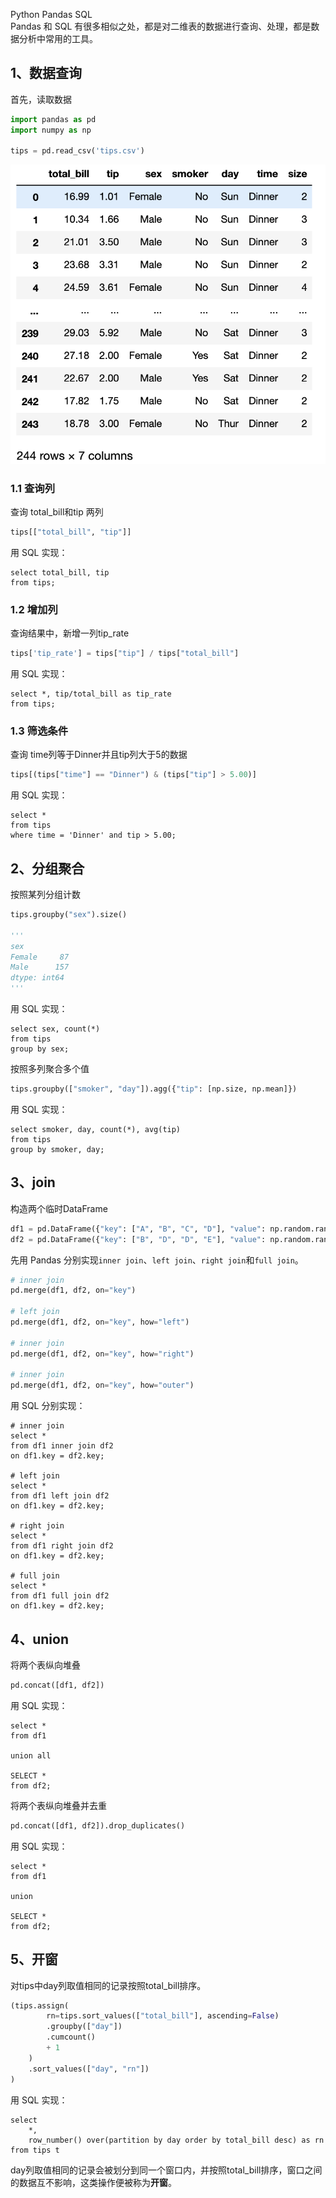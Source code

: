 Python Pandas SQL<br />Pandas 和 SQL 有很多相似之处，都是对二维表的数据进行查询、处理，都是数据分析中常用的工具。
<a name="qmtlk"></a>
## 1、数据查询
首先，读取数据
```python
import pandas as pd
import numpy as np

tips = pd.read_csv('tips.csv')
```
![](./img/1645663241932-261ff175-82f6-40b2-a7d6-edb3097da1c0.png)
<a name="Lzdus"></a>
### 1.1 查询列
查询 total_bill和tip 两列
```python
tips[["total_bill", "tip"]]
```
用 SQL 实现：
```plsql
select total_bill, tip
from tips;
```
<a name="nDFej"></a>
### 1.2 增加列
查询结果中，新增一列tip_rate
```python
tips['tip_rate'] = tips["tip"] / tips["total_bill"]
```
用 SQL 实现：
```plsql
select *, tip/total_bill as tip_rate
from tips;
```
<a name="Jtr2m"></a>
### 1.3 筛选条件
查询 time列等于Dinner并且tip列大于5的数据
```python
tips[(tips["time"] == "Dinner") & (tips["tip"] > 5.00)]
```
用 SQL 实现：
```plsql
select *
from tips
where time = 'Dinner' and tip > 5.00;
```
<a name="mTr4G"></a>
## 2、分组聚合
按照某列分组计数
```python
tips.groupby("sex").size()

'''
sex
Female     87
Male      157
dtype: int64
'''
```
用 SQL 实现：
```plsql
select sex, count(*)
from tips
group by sex;
```
按照多列聚合多个值
```python
tips.groupby(["smoker", "day"]).agg({"tip": [np.size, np.mean]})
```
用 SQL 实现：
```plsql
select smoker, day, count(*), avg(tip)
from tips
group by smoker, day;
```
<a name="OlTVK"></a>
## 3、join
构造两个临时DataFrame
```python
df1 = pd.DataFrame({"key": ["A", "B", "C", "D"], "value": np.random.randn(4)})
df2 = pd.DataFrame({"key": ["B", "D", "D", "E"], "value": np.random.randn(4)})
```
先用 Pandas 分别实现`inner join`、`left join`、`right join`和`full join`。
```python
# inner join
pd.merge(df1, df2, on="key")

# left join
pd.merge(df1, df2, on="key", how="left")

# inner join
pd.merge(df1, df2, on="key", how="right")

# inner join
pd.merge(df1, df2, on="key", how="outer")
```
用 SQL 分别实现：
```plsql
# inner join
select *
from df1 inner join df2
on df1.key = df2.key;

# left join
select *
from df1 left join df2
on df1.key = df2.key;

# right join
select *
from df1 right join df2
on df1.key = df2.key;

# full join
select *
from df1 full join df2
on df1.key = df2.key;
```
<a name="lsMG9"></a>
## 4、union
将两个表纵向堆叠
```python
pd.concat([df1, df2])
```
用 SQL 实现：
```plsql
select *
from df1

union all

SELECT *
from df2;
```
将两个表纵向堆叠并去重
```python
pd.concat([df1, df2]).drop_duplicates()
```
用 SQL 实现：
```plsql
select *
from df1

union

SELECT *
from df2;
```
<a name="ByyTT"></a>
## 5、开窗
对tips中day列取值相同的记录按照total_bill排序。
```python
(tips.assign(
        rn=tips.sort_values(["total_bill"], ascending=False)
        .groupby(["day"])
        .cumcount()
        + 1
    )
    .sort_values(["day", "rn"])
)
```
用 SQL 实现：
```plsql
select
    *,
    row_number() over(partition by day order by total_bill desc) as rn
from tips t
```
day列取值相同的记录会被划分到同一个窗口内，并按照total_bill排序，窗口之间的数据互不影响，这类操作便被称为**开窗**。
